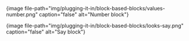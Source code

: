 {image file-path="img/plugging-it-in/block-based-blocks/values-number.png" caption="false" alt="Number block"}

{image file-path="img/plugging-it-in/block-based-blocks/looks-say.png" caption="false" alt="Say block"}
